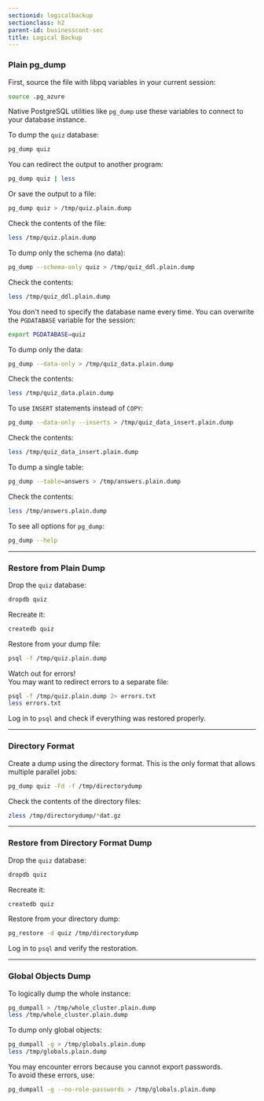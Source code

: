 ```yaml
---
sectionid: logicalbackup
sectionclass: h2
parent-id: businesscont-sec
title: Logical Backup
---
```


### Plain pg_dump

First, source the file with libpq variables in your current session:

```sh
source .pg_azure
```

Native PostgreSQL utilities like `pg_dump` use these variables to connect to your database instance.

To dump the `quiz` database:

```sh
pg_dump quiz
```

You can redirect the output to another program:

```sh
pg_dump quiz | less
```

Or save the output to a file:

```sh
pg_dump quiz > /tmp/quiz.plain.dump
```

Check the contents of the file:

```sh
less /tmp/quiz.plain.dump
```

To dump only the schema (no data):

```sh
pg_dump --schema-only quiz > /tmp/quiz_ddl.plain.dump
```

Check the contents:

```sh
less /tmp/quiz_ddl.plain.dump
```

You don't need to specify the database name every time. You can overwrite the `PGDATABASE` variable for the session:

```sh
export PGDATABASE=quiz
```

To dump only the data:

```sh
pg_dump --data-only > /tmp/quiz_data.plain.dump
```

Check the contents:

```sh
less /tmp/quiz_data.plain.dump
```

To use `INSERT` statements instead of `COPY`:

```sh
pg_dump --data-only --inserts > /tmp/quiz_data_insert.plain.dump
```

Check the contents:

```sh
less /tmp/quiz_data_insert.plain.dump
```

To dump a single table:

```sh
pg_dump --table=answers > /tmp/answers.plain.dump
```

Check the contents:

```sh
less /tmp/answers.plain.dump
```

To see all options for `pg_dump`:

```sh
pg_dump --help
```

---

### Restore from Plain Dump

Drop the `quiz` database:

```sh
dropdb quiz
```

Recreate it:

```sh
createdb quiz
```

Restore from your dump file:

```sh
psql -f /tmp/quiz.plain.dump
```

Watch out for errors!  
You may want to redirect errors to a separate file:

```sh
psql -f /tmp/quiz.plain.dump 2> errors.txt
less errors.txt
```

Log in to `psql` and check if everything was restored properly.

---

### Directory Format

Create a dump using the directory format. This is the only format that allows multiple parallel jobs:

```sh
pg_dump quiz -Fd -f /tmp/directorydump
```

Check the contents of the directory files:

```sh
zless /tmp/directorydump/*dat.gz
```

---

### Restore from Directory Format Dump

Drop the `quiz` database:

```sh
dropdb quiz
```

Recreate it:

```sh
createdb quiz
```

Restore from your directory dump:

```sh
pg_restore -d quiz /tmp/directorydump
```

Log in to `psql` and verify the restoration.

---

### Global Objects Dump

To logically dump the whole instance:

```sh
pg_dumpall > /tmp/whole_cluster.plain.dump
less /tmp/whole_cluster.plain.dump
```

To dump only global objects:

```sh
pg_dumpall -g > /tmp/globals.plain.dump
less /tmp/globals.plain.dump
```

You may encounter errors because you cannot export passwords.  
To avoid these errors, use:

```sh
pg_dumpall -g --no-role-passwords > /tmp/globals.plain.dump
```